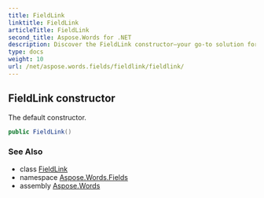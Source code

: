 ```yaml
---
title: FieldLink
linktitle: FieldLink
articleTitle: FieldLink
second_title: Aspose.Words for .NET
description: Discover the FieldLink constructor—your go-to solution for seamless project setup and efficient workflow management. Unlock your project's potential today!
type: docs
weight: 10
url: /net/aspose.words.fields/fieldlink/fieldlink/
---
```

## FieldLink constructor

The default constructor.

```csharp
public FieldLink()
```

### See Also

* class [FieldLink](../)
* namespace [Aspose.Words.Fields](../../../aspose.words.fields/)
* assembly [Aspose.Words](../../../)
